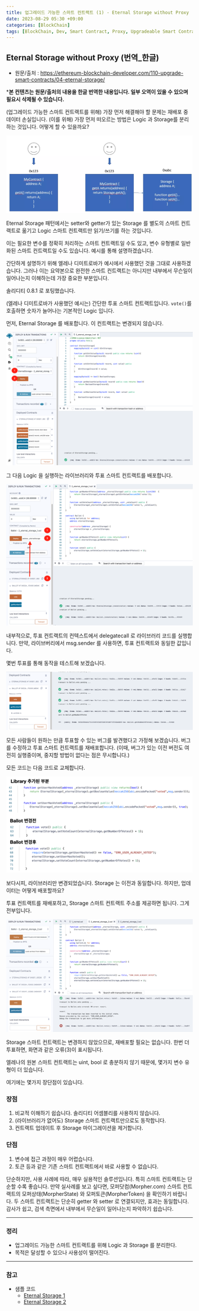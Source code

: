 ```yaml
---
title: 업그레이드 가능한 스마트 컨트랙트 (1) - Eternal Storage without Proxy
date: 2023-08-29 05:30 +09:00
categories: [BlockChain]
tags: [BlockChain, Dev, Smart Contract, Proxy, Upgradeable Smart Contract, Solidity, 번역]
---
```


## Eternal Storage without Proxy (번역_한글)
- 원문/출처 : https://ethereum-blockchain-developer.com/110-upgrade-smart-contracts/04-eternal-storage/

***본 컨텐츠는 원문/출처의 내용을 한글 번역한 내용입니다. 일부 오역이 있을 수 있으며 필요시 삭제될 수 있습니다.**

(업그레이드 가능한 스마트 컨트랙트를 위해) 가장 먼저 해결해야 할 문제는 재배포 중 데이터 손실입니다. (이를 위해) 가장 먼저 떠오르는 방법은 Logic 과 Storage를 분리하는 것입니다. 어떻게 할 수 있을까요?

![Eternal Storage Idea](/assets/images/eternal_storage_without_proxy_1.png)

Eternal Storage 패턴에서는 setter와 getter가 있는 Storage 를 별도의 스마트 컨트랙트로 옮기고 Logic 스마트 컨트랙트만 읽기/쓰기를 하는 것입니다. 

이는 필요한 변수를 정확히 처리하는 스마트 컨트랙트일 수도 있고, 변수 유형별로 일반화된 스마트 컨트랙트일 수도 있습니다. 예시를 통해 설명하겠습니다. 

간단하게 설명하기 위해 엘레나 디미트로바가 예시에서 사용했던 것을 그대로 사용하겠습니다. 그러나 이는 요약본으로 완전한 스마트 컨트랙트는 아니지만 내부에서 무슨일이 일어나는지 이해하는데 가장 중요한 부분입니다. 

솔리디티 0.8.1 로 포팅했습니다. 

(엘레나 디미트로바가 사용했던 예시는) 간단한 투표 스마트 컨트랙트입니다. `vote()`를 호출하면 숫자가 늘어나는 기본적인 Logic 입니다. 

먼저, Eternal Storage 를 배포합니다. 이 컨트랙트는 변경되지 않습니다. 

![remix_ide_1](/assets/images/2_eternal_storage_remix_ide_1.png)

그 다음 Logic 을 실행하는 라이브러리와 투표 스마트 컨트랙트를 배포합니다. 

![remix_ide_2](/assets/images/2_eternal_storage_remix_ide_2.png)

내부적으로, 투표 컨트랙트의 컨텍스트에서 delegatecall 로 라이브러리 코드를 실행합니다. 만약, 라이브버리에서 msg.sender 를 사용하면, 투표 컨트랙트와 동일한 값입니다. 

몇번 투표를 통해 동작을 테스트해 보겠습니다. 

![remix_ide_3](/assets/images/2_eternal_storage_remix_ide_3.png)

모든 사람들이 원하는 만큼 투표할 수 있는 버그를 발견했다고 가정해 보겠습니다. 
버그를 수정하고 투표 스마트 컨트랙트를 재배포합니다. (이때, 버그가 있는 이전 버전도 여전히 실행중이며, 중지할 방법이 없다는 점은 무시합니다.)

모든 코드는 다음 코드로 교체합니다. 

![compare_code](/assets/images/compare_code.png)

보다시피, 라이브러리만 변경되었습니다. Storage 는 이전과 동일합니다. 
하지만, 업데이터는 어떻게 배포할까요?

투표 컨트랙트를 재배포하고, Storage 스마트 컨트랙트 주소를 제공하면 됩니다. 그게 전부입니다. 

![remix_ide_4](/assets/images/2_eternal_storage_remix_ide_4.png)

Storage 스마트 컨트랙트는 변경하지 않았으므로, 재배포할 필요는 없습니다. 한번 더 투표하면, 화면과 같은 오류(3)이 표시됩니다. 

엘레나의 원본 스마트 컨트랙트는 uint, bool 로 충분하지 않기 때문에, 몇가지 변수 유형이 더 있습니다. 

여기에는 몇가지 장단점이 있습니다. 

### 장점
1. 비교적 이해하기 쉽습니다. 솔리디티 어셈블리를 사용하지 않습니다.
2. (라이브러리가 없어도) Storage 스마트 컨트랙트만으로도 동작합니다.
3. 컨트랙트 업데이트 후 Storage 마이그레이션을 제거합니다. 

### 단점
1. 변수에 접근 과정이 매우 어렵습니다. 
2. 토큰 등과 같은 기존 스마트 컨트랙트에서 바로 사용할 수 없습니다. 

단순하지만, 사용 사례에 따라, 매우 실용적인 솔루션입니다. 특히 스마트 컨트랙트는 단순할 수록 좋습니다. 만약 실사례를 보고 싶다면, 모퍼닷컴(Morpher.com) 스마트 컨트랙트의 모퍼상태(MorpherState) 와 모퍼토큰(MorpherToken) 을 확인하기 바랍니다. 두 스마트 컨트랙트는 단순히 getter 와 setter 로 연결되지만, 효과는 동일합니다. 감사가 쉽고, 검색 측면에서 내부에서 무슨일이 일어나는지 파악하기 쉽습니다. 

---
### 정리
* 업그레이드 가능한 스마트 컨트랙트를 위해 Logic 과 Storage 를 분리한다. 
* 목적은 달성할 수 있으나 사용성이 떨어진다. 

---
### 참고
* 샘플 코드
    - [Eternal Storage 1](/assets/codes/2_eternal_storage_1.sol)
    - [Eternal Storage 2](/assets/codes/2_eternal_storage_2.sol)